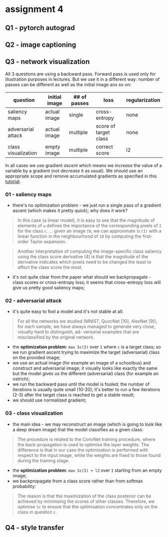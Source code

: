 # assignment 4
## Q1 - pytorch autograd
## Q2 - image captioning
## Q3 - network visualization

All 3 questions are using a backward pass. Forward pass is used only for illustration purposes in lectures. But we use it in a different way: number of passes can be different as well as the initial image ans so on:

| question             | initial image | ## of passes | loss                  | regularization | 
| -------------------- | ------------- | ------------ | --------------------- | -------------- |
| saliency maps        | actual image  | single       | cross-entropy         | none           | 
| adversarial attack   | actual image  | multiple     | score of target class | none           |
| class visualization  | empty image   | multiple     | correct score         | l2             |

In all cases we use  gradient *ascent* which means we *increase* the value of a variable by a gradient (not *decrease* it as usual). We should use an appropriate scope and remove accumulated gradients as specified in this [tutorial](https://pytorch.org/tutorials/beginner/examples_autograd/two_layer_net_autograd.html).

### 01 - saliency maps
- there's no optimization problem - we just run a single pass of a gradient ascent (which makes it pretty quick); why does it work?

> In this case (a linear model), it is easy to see that the magnitude of elements of `w` defines the importance of the corresponding pixels of `I` for the class `c`. ... given an image `I0`, we can approximate `Sc(I)` with a linear function in the neighbourhood of `I0` by computing the first-order Taylor expansion.

> Another interpretation of computing the image-specific class saliency using the class score derivative (4) is that the magnitude of the derivative indicates which pixels need to be changed the least to affect the class score the most.

- it's not quite clear from the paper what should we backpropagate - class scores or cross-entropy loss; it seems that cross-entropy loss will give us pretty good saliency maps;

### 02 - adversarial attack
- it's quite easy to fool a model and it's not stable at all:

> For all the networks we studied (MNIST, QuocNet [10], AlexNet [9]), for each sample, we have always managed to generate very close, visually hard to distinguish, ad- versarial examples that are misclassified by the original network.

- the **optimization problem**: `max Sc(I)` over `I` where `c` is a target class; so we run gradient ascent trying to maximize the target (adversarial) class on the provided image; 
- we use an actual image (for example an image of a schoolbus) and construct and adversarial image; it visually looks like exactly the same but the model gives us the different (adversarial) class (for example an ostrich);
- we run the backward pass until the model is fooled; the number of iterations is usually quite small (10-20); it's better to run a few iterations (2-3) after the target class is reached to get a stable result;
- we should use normalized gradient;

### 03 - class visualization
- the main idea - we may reconstruct an image (which is going to look like a deep dream image) that the model classifies as a given class:

> The procedure is related to the ConvNet training procedure, where the back-propagation is used to optimise the layer weights. The difference is that in our case the optimisation is performed with respect to the input image, while the weights are fixed to those found during the training stage.

- the **optimization problem**: `max Sc(I) + l2` over `I` starting from an empty image; 
- we backpropagate from a class score rather than from softmax probability:

> The reason is that the maximization of the class posterior can be achieved by minimising the scores of other classes. Therefore, we optimise `Sc` to ensure that the optimisation concentrates only on the class in question `c`. 

## Q4 - style transfer













